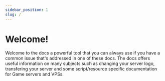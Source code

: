 ```yaml
---
sidebar_position: 1
slug: /
---
```


# Welcome!

Welcome to the docs a powerful tool that you can always use if you have a common issue that's addressed in one of these docs. The docs offers useful information on many subjects such as changing your server logo, transfering your server and some script/resource specific documentation for Game servers and VPSs.